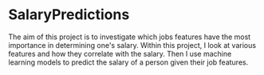 # SalaryPredictions

The aim of this project is to investigate which jobs features have the most importance in determining one's salary. Within this project, 
I look at various features and how they correlate with the salary. Then I use machine learning models to predict the salary of a person given
their job features. 
